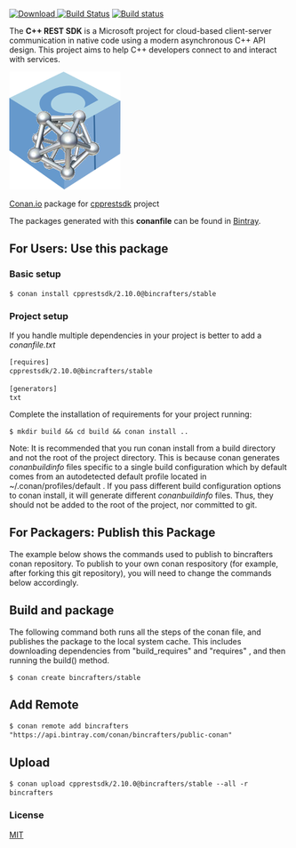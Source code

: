 [ ![Download](https://api.bintray.com/packages/bincrafters/public-conan/cpprestsdk%3Abincrafters/images/download.svg?version=2.10.0%3Astable) ](https://bintray.com/bincrafters/public-conan/cpprestsdk%3Abincrafters/2.10.0%3Astable/link)
[![Build Status](https://travis-ci.org/bincrafters/conan-cpprestsdk.svg?branch=testing%2F2.10.0)](https://travis-ci.org/bincrafters/conan-cpprestsdk)
[![Build status](https://ci.appveyor.com/api/projects/status/a5snyovachh6e8nh/branch/testing/2.10.0?svg=true)](https://ci.appveyor.com/project/BinCrafters/conan-cpprestsdk/branch/testing/2.10.0)

The **C++ REST SDK** is a Microsoft project for cloud-based client-server communication in native code using a modern asynchronous C++ API design. This project aims to help C++ developers connect to and interact with services.

![conan-cpprestsdk](conan-cpprestsdk.png)

[Conan.io](https://conan.io) package for [cpprestsdk](https://github.com/Microsoft/cpprestsdk) project

The packages generated with this **conanfile** can be found in [Bintray](https://bintray.com/bincrafters/public-conan/cpprestsdk%3Abincrafters).

## For Users: Use this package

### Basic setup

    $ conan install cpprestsdk/2.10.0@bincrafters/stable
	
### Project setup

If you handle multiple dependencies in your project is better to add a *conanfile.txt*

    [requires]
    cpprestsdk/2.10.0@bincrafters/stable

    [generators]
    txt

Complete the installation of requirements for your project running:

    $ mkdir build && cd build && conan install ..
	
Note: It is recommended that you run conan install from a build directory and not the root of the project directory.  This is because conan generates *conanbuildinfo* files specific to a single build configuration which by default comes from an autodetected default profile located in ~/.conan/profiles/default .  If you pass different build configuration options to conan install, it will generate different *conanbuildinfo* files.  Thus, they should not be added to the root of the project, nor committed to git.

## For Packagers: Publish this Package

The example below shows the commands used to publish to bincrafters conan repository. To publish to your own conan respository (for example, after forking this git repository), you will need to change the commands below accordingly.

## Build and package 

The following command both runs all the steps of the conan file, and publishes the package to the local system cache.  This includes downloading dependencies from "build_requires" and "requires" , and then running the build() method. 

    $ conan create bincrafters/stable

## Add Remote

	$ conan remote add bincrafters "https://api.bintray.com/conan/bincrafters/public-conan"

## Upload

    $ conan upload cpprestsdk/2.10.0@bincrafters/stable --all -r bincrafters
	
### License
[MIT](https://github.com/Microsoft/cpprestsdk/blob/master/license.txt)
